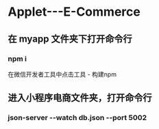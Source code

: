 # Applet---E-Commerce
## 在 myapp 文件夹下打开命令行 
### npm i
在微信开发者工具中点击工具 - 构建npm
## 进入小程序电商文件夹，打开命令行
### json-server --watch db.json --port 5002
